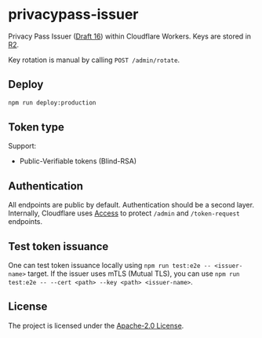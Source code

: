 # privacypass-issuer

Privacy Pass Issuer ([Draft 16](https://www.ietf.org/archive/id/draft-ietf-privacypass-protocol-16.html)) within Cloudflare Workers. Keys are stored in [R2](https://developers.cloudflare.com/r2).

Key rotation is manual by calling `POST /admin/rotate`.

## Deploy

```bash
npm run deploy:production
```

## Token type

Support:
* Public-Verifiable tokens (Blind-RSA)

## Authentication

All endpoints are public by default. Authentication should be a second layer. Internally, Cloudflare uses [Access](https://developers.cloudflare.com/cloudflare-one/policies/access/) to protect `/admin` and `/token-request` endpoints.

## Test token issuance

One can test token issuance locally using `npm run test:e2e -- <issuer-name>` target. If the issuer uses mTLS (Mutual TLS), you can use `npm run test:e2e -- --cert <path> --key <path> <issuer-name>`.

## License

The project is licensed under the [Apache-2.0 License](./LICENSE.txt).
